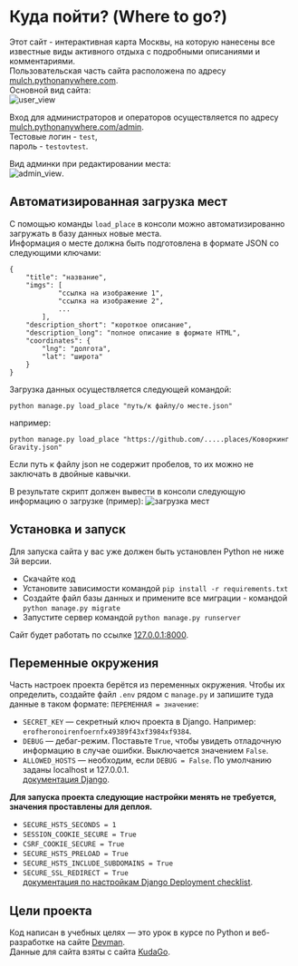 ﻿# Куда пойти? (Where to go?)

Этот сайт - интерактивная карта Москвы, на которую нанесены все известные виды активного отдыха с подробными описаниями и комментариями.  
Пользовательская часть сайта расположена по адресу [mulch.pythonanywhere.com](https://mulch.pythonanywhere.com).  
Основной вид сайта:  
![user_view](https://github.com/mulchus/where_to_go/assets/111083714/4f6f4268-45b6-4e1c-b0fa-f45489ddc423)

Вход для администраторов и операторов осуществляется по адресу [mulch.pythonanywhere.com/admin](https://mulch.pythonanywhere.com/admin).  
Тестовые логин - `test`,  
пароль - `testovtest`.  

Вид админки при редактировании места:  
![admin_view](https://github.com/mulchus/where_to_go/assets/111083714/136fffe9-5d92-42dd-ae42-3008d0998e42).  



## Автоматизированная загрузка мест
С помощью команды `load_place` в консоли можно автоматизированно загружать в базу данных новые места.  
Информация о месте должна быть подготовлена в формате JSON со следующими ключами:  
```
{
    "title": "название",
    "imgs": [
            "ссылка на изображение 1", 
            "ссылка на изображение 2", 
            ...
        ],
    "description_short": "короткое описание",
    "description_long": "полное описание в формате HTML",
    "coordinates": {
        "lng": "долгота",
        "lat": "широта"
    }
}
```

Загрузка данных осуществляется следующей командой:  
```
python manage.py load_place "путь/к файлу/о месте.json"
```
например:  
```
python manage.py load_place "https://github.com/.....places/Коворкинг Gravity.json"
```
Если путь к файлу json не содержит пробелов, то их можно не заключать в двойные кавычки.  

В результате скрипт должен вывести в консоли следующую информацию о загрузке (пример):
![загрузка мест](https://github.com/mulchus/where_to_go/assets/111083714/a5f8cd09-18d8-48fe-b39a-a1343dc89091)


## Установка и запуск

Для запуска сайта у вас уже должен быть установлен Python не ниже 3й версии. 

- Скачайте код
- Установите зависимости командой `pip install -r requirements.txt`
- Создайте файл базы данных и примените все миграции - командой `python manage.py migrate`
- Запустите сервер командой `python manage.py runserver`

Сайт будет работать по ссылке [127.0.0.1:8000](http://127.0.0.1:8000).  


## Переменные окружения

Часть настроек проекта берётся из переменных окружения. Чтобы их определить, создайте файл `.env` рядом с `manage.py` и запишите туда данные в таком формате: `ПЕРЕМЕННАЯ = значение`:  
- `SECRET_KEY` — секретный ключ проекта в Django. Например: `erofheronoirenfoernfx49389f43xf3984xf9384`.  
- `DEBUG` — дебаг-режим. Поставьте `True`, чтобы увидеть отладочную информацию в случае ошибки. Выключается значением `False`.  
- `ALLOWED_HOSTS` — необходим, если `DEBUG = False`. По умолчанию заданы localhost и 127.0.0.1.  
[документация Django](https://docs.djangoproject.com/en/3.1/ref/settings/#allowed-hosts).

**Для запуска проекта следующие настройки менять не требуется, значения проставлены для деплоя.**  
- `SECURE_HSTS_SECONDS = 1` 
- `SESSION_COOKIE_SECURE = True`
- `CSRF_COOKIE_SECURE = True`
- `SECURE_HSTS_PRELOAD = True`
- `SECURE_HSTS_INCLUDE_SUBDOMAINS = True`
- `SECURE_SSL_REDIRECT = True`  
[документация по настройкам Django Deployment checklist](https://docs.djangoproject.com/en/3.0/howto/deployment/checklist/).


## Цели проекта

Код написан в учебных целях — это урок в курсе по Python и веб-разработке на сайте [Devman](https://dvmn.org).  
Данные для сайта взяты с сайта [KudaGo](https://kudago.com/).
